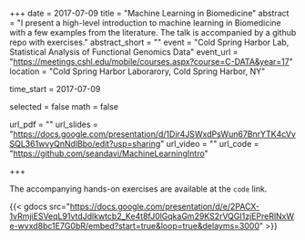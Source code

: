 +++
date = 2017-07-09
title = "Machine Learning in Biomedicine"
abstract = "I present a high-level introduction to machine learning in Biomedicine with a few examples from the literature. The talk is accompanied by a github repo with exercises."
abstract_short = ""
event = "Cold Spring Harbor Lab, Statistical Analysis of Functional Genomics Data"
event_url = "https://meetings.cshl.edu/mobile/courses.aspx?course=C-DATA&year=17"
location = "Cold Spring Harbor Laborarory, Cold Spring Harbor, NY"

time_start = 2017-07-09

selected = false
math = false

url_pdf = ""
url_slides = "https://docs.google.com/presentation/d/1Dir4JSWxdPsWun67BnrYTK4cVvSQL361wvyQnNdlBbo/edit?usp=sharing"
url_video = ""
url_code = "https://github.com/seandavi/MachineLearningIntro"

+++

The accompanying hands-on exercises are available at the `code` link.

{{< gdocs src="https://docs.google.com/presentation/d/e/2PACX-1vRmjiESVeqL91vtdJdlkwtcb2_Ke4t8fJ0lGqkaGm29KS2rVQGI1zjEPreRlNxWe-wvxd8bc1E7G0bR/embed?start=true&loop=true&delayms=3000" >}}
